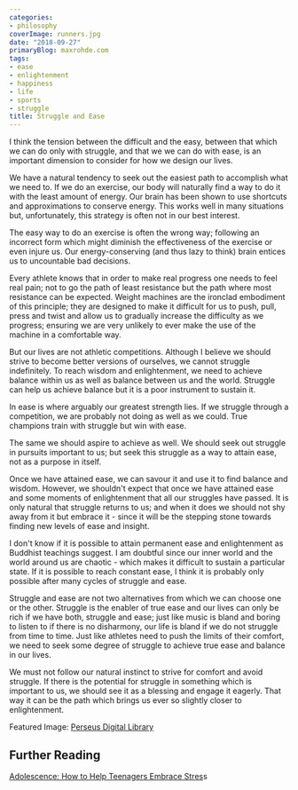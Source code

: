 ```yaml
---
categories:
- philosophy
coverImage: runners.jpg
date: "2018-09-27"
primaryBlog: maxrohde.com
tags:
- ease
- enlightenment
- happiness
- life
- sports
- struggle
title: Struggle and Ease
---
```


I think the tension between the difficult and the easy, between that which we can do only with struggle, and that we we can do with ease, is an important dimension to consider for how we design our lives.

We have a natural tendency to seek out the easiest path to accomplish what we need to. If we do an exercise, our body will naturally find a way to do it with the least amount of energy. Our brain has been shown to use shortcuts and approximations to conserve energy. This works well in many situations but, unfortunately, this strategy is often not in our best interest.

The easy way to do an exercise is often the wrong way; following an incorrect form which might diminish the effectiveness of the exercise or even injure us. Our energy-conserving (and thus lazy to think) brain entices us to uncountable bad decisions.

Every athlete knows that in order to make real progress one needs to feel real pain; not to go the path of least resistance but the path where most resistance can be expected. Weight machines are the ironclad embodiment of this principle; they are designed to make it difficult for us to push, pull, press and twist and allow us to gradually increase the difficulty as we progress; ensuring we are very unlikely to ever make the use of the machine in a comfortable way.

But our lives are not athletic competitions. Although I believe we should strive to become better versions of ourselves, we cannot struggle indefinitely. To reach wisdom and enlightenment, we need to achieve balance within us as well as balance between us and the world. Struggle can help us achieve balance but it is a poor instrument to sustain it.

In ease is where arguably our greatest strength lies. If we struggle through a competition, we are probably not doing as well as we could. True champions train with struggle but win with ease.

The same we should aspire to achieve as well. We should seek out struggle in pursuits important to us; but seek this struggle as a way to attain ease, not as a purpose in itself.

Once we have attained ease, we can savour it and use it to find balance and wisdom. However, we shouldn't expect that once we have attained ease and some moments of enlightenment that all our struggles have passed. It is only natural that struggle returns to us; and when it does we should not shy away from it but embrace it - since it will be the stepping stone towards finding new levels of ease and insight.

I don't know if it is possible to attain permanent ease and enlightenment as Buddhist teachings suggest. I am doubtful since our inner world and the world around us are chaotic - which makes it difficult to sustain a particular state. If it is possible to reach constant ease, I think it is probably only possible after many cycles of struggle and ease.

Struggle and ease are not two alternatives from which we can choose one or the other. Struggle is the enabler of true ease and our lives can only be rich if we have both, struggle and ease; just like music is bland and boring to listen to if there is no disharmony, our life is bland if we do not struggle from time to time. Just like athletes need to push the limits of their comfort, we need to seek some degree of struggle to achieve true ease and balance in our lives.

We must not follow our natural instinct to strive for comfort and avoid struggle. If there is the potential for struggle in something which is important to us, we should see it as a blessing and engage it eagerly. That way it can be the path which brings us ever so slightly closer to enlightenment.

Featured Image: [Perseus Digital Library](http://www.perseus.tufts.edu/hopper/image?img=Perseus:image:1990.05.0511)

## Further Reading

[Adolescence: How to Help Teenagers Embrace Stres](https://www.nytimes.com/2018/09/19/well/family/how-to-help-teenagers-embrace-stress.html)s
